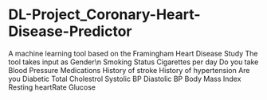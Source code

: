 # DL-Project_Coronary-Heart-Disease-Predictor
A machine learning tool based on the Framingham Heart Disease Study
The tool takes input as
Gender\n
Smoking Status
Cigarettes per day
Do you take Blood Pressure Medications
History of stroke
History of hypertension
Are you Diabetic
Total Cholestrol
Systolic BP
Diastolic BP
Body Mass Index
Resting heartRate
Glucose


